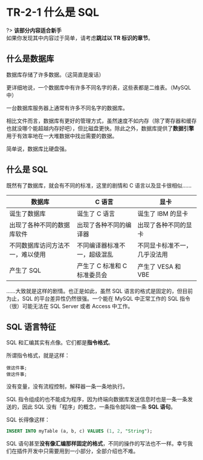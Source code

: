 # TR-2-1 什么是 SQL

?> **该部分内容适合新手**<br/>如果你发现其中内容过于简单，请考虑**跳过以 TR 标识的章节**。

## 什么是数据库

数据库存储了许多数据。（这简直是废话）

更详细地说，一个数据库中有许多不同名字的表，这些表都是二维表。（MySQL 中）

一台数据库服务器上通常有许多不同名字的数据库。

相比文件而言，数据库有更好的管理方式，虽然速度不如内存（除了寄存器和缓存也就没哪个能超越内存好吧），但比磁盘更快。除此之外，数据库提供了**数据引擎**用于有效率地在一大堆数据中找出需要的数据。

简单说，数据库比硬盘强。

## 什么是 SQL

既然有了数据库，就会有不同的标准，这里的剧情和 C 语言以及显卡很相似……

| 数据库                           | C 语言                       | 显卡                         |
| -------------------------------- | ---------------------------- | ---------------------------- |
| 诞生了数据库                     | 诞生了 C 语言                | 诞生了 IBM 的显卡            |
| 出现了各种不同的数据库软件       | 出现了各种不同的编译器       | 出现了各种不同的显卡         |
| 不同数据库访问方法不一，难以使用 | 不同编译器标准不一，超级混乱 | 不同显卡标准不一，几乎没法用 |
| 产生了 SQL                       | 产生了 C 标准和 C 标准委员会 | 产生了 VESA 和 VBE           |

……大致就是这样的剧情。也正是如此，虽然 SQL 语言的格式是固定的，但目前为止，SQL 的平台差异性仍然很强。一个能在 MySQL 中正常工作的 SQL 指令（很）可能无法在 SQL Server 或者 Access 中工作。

## SQL 语言特征

SQL 和汇编其实有点像。它们都是**指令格式**。

所谓指令格式，就是这样：

```
做这件事;
做这件事;
```

没有变量，没有流程控制，解释器一条一条地执行。

SQL 指令组成的也不能成为程序，因为终端向数据库发送信息时也是一条一条发送的，因此 SQL 没有「程序」的概念，一条指令就叫做一条 **SQL 语句**。

SQL 长得像这样：

```sql
INSERT INTO myTable (a, b, c) VALUES (1, 2, "String");
```

SQL 语句甚至**没有像汇编那样固定的格式**，不同的操作的写法也不一样。幸亏我们在插件开发中只需要用到一小部分，全部介绍也不难。
